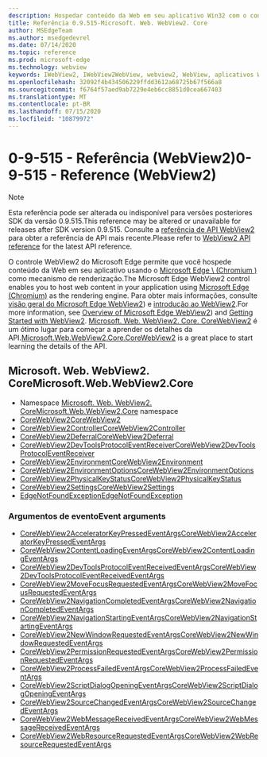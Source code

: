 ```yaml
---
description: Hospedar conteúdo da Web em seu aplicativo Win32 com o controle Microsoft Edge WebView 2
title: Referência 0.9.515-Microsoft. Web. WebView2. Core
author: MSEdgeTeam
ms.author: msedgedevrel
ms.date: 07/14/2020
ms.topic: reference
ms.prod: microsoft-edge
ms.technology: webview
keywords: IWebView2, IWebView2WebView, webview2, WebView, aplicativos Win32, Win32, Edge, ICoreWebView2, ICoreWebView2Controller, controle do navegador, HTML Edge
ms.openlocfilehash: 32092f4b434506229ffdd3612a68725b67f566a8
ms.sourcegitcommit: f6764f57aed9ab7229e4eb6cc8851d0cea667403
ms.translationtype: MT
ms.contentlocale: pt-BR
ms.lasthandoff: 07/15/2020
ms.locfileid: "10879972"
---
```

# <span data-ttu-id="e233e-104">0-9-515 - Referência (WebView2)</span><span class="sxs-lookup"><span data-stu-id="e233e-104">0-9-515 - Reference (WebView2)</span></span>  

> [!NOTE]
> <span data-ttu-id="e233e-105">Esta referência pode ser alterada ou indisponível para versões posteriores SDK da versão 0.9.515.</span><span class="sxs-lookup"><span data-stu-id="e233e-105">This reference may be altered or unavailable for releases after SDK version 0.9.515.</span></span> <span data-ttu-id="e233e-106">Consulte a [referência de API WebView2](../../webview2-api-reference.md) para obter a referência de API mais recente.</span><span class="sxs-lookup"><span data-stu-id="e233e-106">Please refer to [WebView2 API reference](../../webview2-api-reference.md) for the latest API reference.</span></span>

<span data-ttu-id="e233e-107">O controle WebView2 do Microsoft Edge permite que você hospede conteúdo da Web em seu aplicativo usando o [Microsoft Edge \ (Chromium \)](https://www.microsoftedgeinsider.com) como mecanismo de renderização.</span><span class="sxs-lookup"><span data-stu-id="e233e-107">The Microsoft Edge WebView2 control enables you to host web content in your application using [Microsoft Edge \(Chromium\)](https://www.microsoftedgeinsider.com) as the rendering engine.</span></span>  <span data-ttu-id="e233e-108">Para obter mais informações, consulte [visão geral do Microsoft Edge WebView2](../../index.md)) e [introdução ao WebView2](../../gettingstarted/win32.md).</span><span class="sxs-lookup"><span data-stu-id="e233e-108">For more information, see [Overview of Microsoft Edge WebView2](../../index.md)) and [Getting Started with WebView2](../../gettingstarted/win32.md).</span></span>  <span data-ttu-id="e233e-109">[Microsoft. Web. WebView2. Core. CoreWebView2](0-9-515/microsoft-web-webview2-core-corewebview2.md) é um ótimo lugar para começar a aprender os detalhes da API.</span><span class="sxs-lookup"><span data-stu-id="e233e-109">[Microsoft.Web.WebView2.Core.CoreWebView2](0-9-515/microsoft-web-webview2-core-corewebview2.md) is a great place to start learning the details of the API.</span></span>  

## <span data-ttu-id="e233e-110">Microsoft. Web. WebView2. Core</span><span class="sxs-lookup"><span data-stu-id="e233e-110">Microsoft.Web.WebView2.Core</span></span>
*   <span data-ttu-id="e233e-111">Namespace [Microsoft. Web. WebView2. Core](0-9-515/namespace-microsoft-web-webview2-core.md)</span><span class="sxs-lookup"><span data-stu-id="e233e-111">[Microsoft.Web.WebView2.Core](0-9-515/namespace-microsoft-web-webview2-core.md) namespace</span></span>
*   [<span data-ttu-id="e233e-112">CoreWebView2</span><span class="sxs-lookup"><span data-stu-id="e233e-112">CoreWebView2</span></span>](0-9-515/microsoft-web-webview2-core-corewebview2.md)
*   [<span data-ttu-id="e233e-113">CoreWebView2Controller</span><span class="sxs-lookup"><span data-stu-id="e233e-113">CoreWebView2Controller</span></span>](0-9-515/microsoft-web-webview2-core-corewebview2controller.md)
*   [<span data-ttu-id="e233e-114">CoreWebView2Deferral</span><span class="sxs-lookup"><span data-stu-id="e233e-114">CoreWebView2Deferral</span></span>](0-9-515/microsoft-web-webview2-core-corewebview2deferral.md)
*   [<span data-ttu-id="e233e-115">CoreWebView2DevToolsProtocolEventReceiver</span><span class="sxs-lookup"><span data-stu-id="e233e-115">CoreWebView2DevToolsProtocolEventReceiver</span></span>](0-9-515/microsoft-web-webview2-core-corewebview2devtoolsprotocoleventreceiver.md)
*   [<span data-ttu-id="e233e-116">CoreWebView2Environment</span><span class="sxs-lookup"><span data-stu-id="e233e-116">CoreWebView2Environment</span></span>](0-9-515/microsoft-web-webview2-core-corewebview2environment.md)
*   [<span data-ttu-id="e233e-117">CoreWebView2EnvironmentOptions</span><span class="sxs-lookup"><span data-stu-id="e233e-117">CoreWebView2EnvironmentOptions</span></span>](0-9-515/microsoft-web-webview2-core-corewebview2environmentoptions.md)
*   [<span data-ttu-id="e233e-118">CoreWebView2PhysicalKeyStatus</span><span class="sxs-lookup"><span data-stu-id="e233e-118">CoreWebView2PhysicalKeyStatus</span></span>](0-9-515/microsoft-web-webview2-core-corewebview2physicalkeystatus.md)
*   [<span data-ttu-id="e233e-119">CoreWebView2Settings</span><span class="sxs-lookup"><span data-stu-id="e233e-119">CoreWebView2Settings</span></span>](0-9-515/microsoft-web-webview2-core-corewebview2settings.md)
*   [<span data-ttu-id="e233e-120">EdgeNotFoundException</span><span class="sxs-lookup"><span data-stu-id="e233e-120">EdgeNotFoundException</span></span>](0-9-515/microsoft-web-webview2-core-edgenotfoundexception.md)

### <span data-ttu-id="e233e-121">Argumentos de evento</span><span class="sxs-lookup"><span data-stu-id="e233e-121">Event arguments</span></span>

*   [<span data-ttu-id="e233e-122">CoreWebView2AcceleratorKeyPressedEventArgs</span><span class="sxs-lookup"><span data-stu-id="e233e-122">CoreWebView2AcceleratorKeyPressedEventArgs</span></span>](0-9-515/microsoft-web-webview2-core-corewebview2acceleratorkeypressedeventargs.md)
*   [<span data-ttu-id="e233e-123">CoreWebView2ContentLoadingEventArgs</span><span class="sxs-lookup"><span data-stu-id="e233e-123">CoreWebView2ContentLoadingEventArgs</span></span>](0-9-515/microsoft-web-webview2-core-corewebview2contentloadingeventargs.md)
*   [<span data-ttu-id="e233e-124">CoreWebView2DevToolsProtocolEventReceivedEventArgs</span><span class="sxs-lookup"><span data-stu-id="e233e-124">CoreWebView2DevToolsProtocolEventReceivedEventArgs</span></span>](0-9-515/microsoft-web-webview2-core-corewebview2devtoolsprotocoleventreceivedeventargs.md)
*   [<span data-ttu-id="e233e-125">CoreWebView2MoveFocusRequestedEventArgs</span><span class="sxs-lookup"><span data-stu-id="e233e-125">CoreWebView2MoveFocusRequestedEventArgs</span></span>](0-9-515/microsoft-web-webview2-core-corewebview2movefocusrequestedeventargs.md)
*   [<span data-ttu-id="e233e-126">CoreWebView2NavigationCompletedEventArgs</span><span class="sxs-lookup"><span data-stu-id="e233e-126">CoreWebView2NavigationCompletedEventArgs</span></span>](0-9-515/microsoft-web-webview2-core-corewebview2navigationcompletedeventargs.md)
*   [<span data-ttu-id="e233e-127">CoreWebView2NavigationStartingEventArgs</span><span class="sxs-lookup"><span data-stu-id="e233e-127">CoreWebView2NavigationStartingEventArgs</span></span>](0-9-515/microsoft-web-webview2-core-corewebview2navigationstartingeventargs.md)
*   [<span data-ttu-id="e233e-128">CoreWebView2NewWindowRequestedEventArgs</span><span class="sxs-lookup"><span data-stu-id="e233e-128">CoreWebView2NewWindowRequestedEventArgs</span></span>](0-9-515/microsoft-web-webview2-core-corewebview2newwindowrequestedeventargs.md)
*   [<span data-ttu-id="e233e-129">CoreWebView2PermissionRequestedEventArgs</span><span class="sxs-lookup"><span data-stu-id="e233e-129">CoreWebView2PermissionRequestedEventArgs</span></span>](0-9-515/microsoft-web-webview2-core-corewebview2permissionrequestedeventargs.md)
*   [<span data-ttu-id="e233e-130">CoreWebView2ProcessFailedEventArgs</span><span class="sxs-lookup"><span data-stu-id="e233e-130">CoreWebView2ProcessFailedEventArgs</span></span>](0-9-515/microsoft-web-webview2-core-corewebview2processfailedeventargs.md)
*   [<span data-ttu-id="e233e-131">CoreWebView2ScriptDialogOpeningEventArgs</span><span class="sxs-lookup"><span data-stu-id="e233e-131">CoreWebView2ScriptDialogOpeningEventArgs</span></span>](0-9-515/microsoft-web-webview2-core-corewebview2scriptdialogopeningeventargs.md)
*   [<span data-ttu-id="e233e-132">CoreWebView2SourceChangedEventArgs</span><span class="sxs-lookup"><span data-stu-id="e233e-132">CoreWebView2SourceChangedEventArgs</span></span>](0-9-515/microsoft-web-webview2-core-corewebview2sourcechangedeventargs.md)
*   [<span data-ttu-id="e233e-133">CoreWebView2WebMessageReceivedEventArgs</span><span class="sxs-lookup"><span data-stu-id="e233e-133">CoreWebView2WebMessageReceivedEventArgs</span></span>](0-9-515/microsoft-web-webview2-core-corewebview2webmessagereceivedeventargs.md)
*   [<span data-ttu-id="e233e-134">CoreWebView2WebResourceRequestedEventArgs</span><span class="sxs-lookup"><span data-stu-id="e233e-134">CoreWebView2WebResourceRequestedEventArgs</span></span>](0-9-515/microsoft-web-webview2-core-corewebview2webresourcerequestedeventargs.md)
